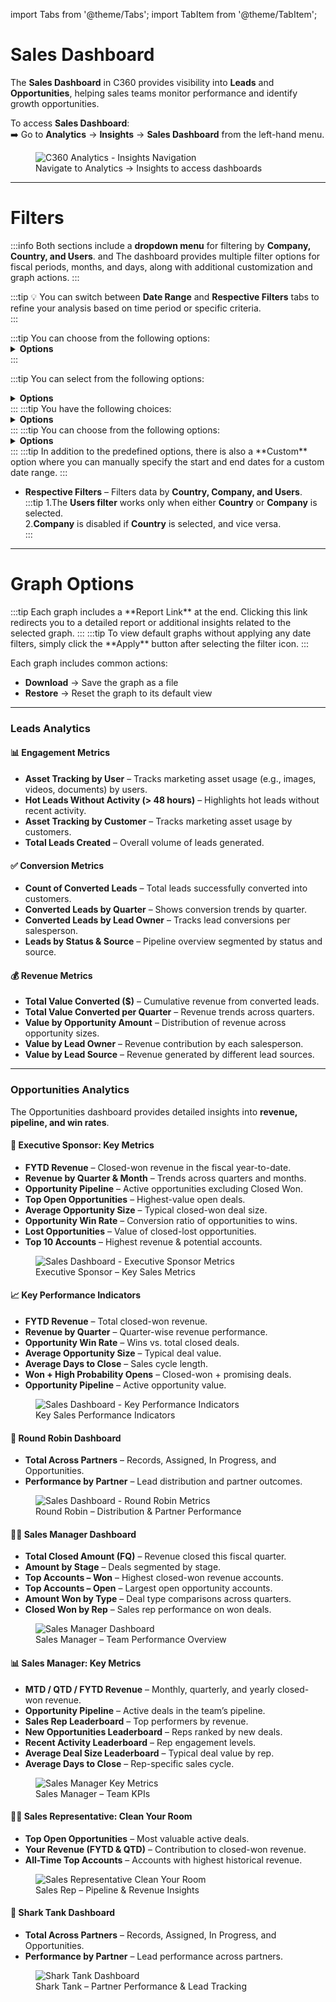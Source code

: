 import Tabs from '@theme/Tabs';
import TabItem from '@theme/TabItem';

# Sales Dashboard

The **Sales Dashboard** in C360 provides visibility into **Leads** and **Opportunities**, helping sales teams monitor performance and identify growth opportunities.  

To access **Sales Dashboard**:  
➡️ Go to **Analytics** → **Insights** → **Sales Dashboard** from the left-hand menu.

<figure>
  <img src="/media/image1d.png" alt="C360 Analytics - Insights Navigation" />
  <figcaption>Navigate to Analytics → Insights to access dashboards</figcaption>
</figure>


---

# Filters 

:::info
Both sections include a **dropdown menu** for filtering by **Company, Country, and Users**. and The dashboard provides multiple filter options for fiscal periods, months, and days, along with additional customization and graph actions.
:::

:::tip
💡 You can switch between **Date Range** and **Respective Filters** tabs to refine your analysis based on time period or specific criteria.  
:::


<Tabs>
  <TabItem value="date-range" label="Date Range Filter" default>
  <Tabs>
<TabItem value="fiscal-year" label="Fiscal Year">
:::tip
You can choose from the following options:
<details>
<summary><strong>Options</strong></summary>
<p>

- Current FY
- Previous FY
- Next FY
- Current and Previous FY
- Current and Next FY
</p>
</details>
:::

</TabItem>

<TabItem value="fiscal-quarter" label="Fiscal Quarter">

:::tip
You can select from the following options:

<details>
<summary><strong>Options</strong></summary>
<p>
- Current FQ
- Previous FQ
- Next FQ
- Current and Previous FQ
- Current and Previous 2 FQ
- Current and Previous 3 FQ
</p>
</details>
:::
</TabItem>

<TabItem value="calendar-month" label="Calendar Month">
:::tip
You have the following choices:
<details>
<summary><strong>Options</strong></summary>
<p>
- This Month
- Previous Month
- Next Month
- Current and Previous Month
- Current and Next Month
</p>
</details>
:::
</TabItem>

<TabItem value="day" label="Day">
:::tip
You can choose from the following options:
<details>
<summary><strong>Options</strong></summary>
<p>
- Today
- Last 7 days
- Last 15 days
- Last 30 days
- Last 60 days
</p>
</details>
:::
</TabItem>

<TabItem value="custom" label="Custom Date Range">
:::tip
In addition to the predefined options, there is also a **Custom** option where you can manually specify the start and end dates for a custom date range.
:::
</TabItem>
  </Tabs>

  </TabItem>

  <TabItem value="respective-filters" label="Respective Filters">

  - **Respective Filters** – Filters data by **Country, Company, and Users**.  
     :::tip 
      1.The **Users filter** works only when either **Country** or **Company** is selected.  
      2.**Company** is disabled if **Country** is selected, and vice versa.  
     :::
  </TabItem>
</Tabs>

---

# Graph Options

<Tabs>
 <TabItem value="report-link" label="Report Link">
:::tip
Each graph includes a **Report Link** at the end.  
Clicking this link redirects you to a detailed report or additional insights related to the selected graph.
:::
</TabItem>

<TabItem value="default-graphs" label="Default Graphs">
:::tip
To view default graphs without applying any date filters, simply click the **Apply** button after selecting the filter icon.
:::
</TabItem>

<TabItem value="graph-actions" label="Graph Actions">

Each graph includes common actions:

- **Download** → Save the graph as a file
- **Restore** → Reset the graph to its default view

</TabItem>
</Tabs>

---

### Leads Analytics

<div className="grid grid-cols-2 gap-4">

  <div className="card shadow-md rounded-xl p-4">
    <h4>📊 Engagement Metrics</h4>
    <ul>
      <li><strong>Asset Tracking by User</strong> – Tracks marketing asset usage (e.g., images, videos, documents) by users.</li>
      <li><strong>Hot Leads Without Activity (> 48 hours)</strong> – Highlights hot leads without recent activity.</li>
      <li><strong>Asset Tracking by Customer</strong> – Tracks marketing asset usage by customers.</li>
      <li><strong>Total Leads Created</strong> – Overall volume of leads generated.</li>
    </ul>
  </div>

  <div className="card shadow-md rounded-xl p-4">
    <h4>✅ Conversion Metrics</h4>
    <ul>
      <li><strong>Count of Converted Leads</strong> – Total leads successfully converted into customers.</li>
      <li><strong>Converted Leads by Quarter</strong> – Shows conversion trends by quarter.</li>
      <li><strong>Converted Leads by Lead Owner</strong> – Tracks lead conversions per salesperson.</li>
      <li><strong>Leads by Status & Source</strong> – Pipeline overview segmented by status and source.</li>
    </ul>
  </div>

  <div className="card shadow-md rounded-xl p-4 col-span-2">
    <h4>💰 Revenue Metrics</h4>
    <ul>
      <li><strong>Total Value Converted ($)</strong> – Cumulative revenue from converted leads.</li>
      <li><strong>Total Value Converted per Quarter</strong> – Revenue trends across quarters.</li>
      <li><strong>Value by Opportunity Amount</strong> – Distribution of revenue across opportunity sizes.</li>
      <li><strong>Value by Lead Owner</strong> – Revenue contribution by each salesperson.</li>
      <li><strong>Value by Lead Source</strong> – Revenue generated by different lead sources.</li>
    </ul>
  </div>

</div>



---

### Opportunities Analytics

The Opportunities dashboard provides detailed insights into **revenue, pipeline, and win rates**.

<div className="grid grid-cols-2 gap-4">

  <div className="card shadow-md rounded-xl p-4">
    <h4>🎯 Executive Sponsor: Key Metrics</h4>
    <ul>
      <li><strong>FYTD Revenue</strong> – Closed-won revenue in the fiscal year-to-date.</li>
      <li><strong>Revenue by Quarter & Month</strong> – Trends across quarters and months.</li>
      <li><strong>Opportunity Pipeline</strong> – Active opportunities excluding Closed Won.</li>
      <li><strong>Top Open Opportunities</strong> – Highest-value open deals.</li>
      <li><strong>Average Opportunity Size</strong> – Typical closed-won deal size.</li>
      <li><strong>Opportunity Win Rate</strong> – Conversion ratio of opportunities to wins.</li>
      <li><strong>Lost Opportunities</strong> – Value of closed-lost opportunities.</li>
      <li><strong>Top 10 Accounts</strong> – Highest revenue & potential accounts.</li>
    </ul>
    <figure>
        <img src="/media/image7.png" alt="Sales Dashboard - Executive Sponsor Metrics" />
        <figcaption>Executive Sponsor – Key Sales Metrics</figcaption>
      </figure>
  </div>

  <div className="card shadow-md rounded-xl p-4">
    <h4>📈 Key Performance Indicators</h4>
    <ul>
      <li><strong>FYTD Revenue</strong> – Total closed-won revenue.</li>
      <li><strong>Revenue by Quarter</strong> – Quarter-wise revenue performance.</li>
      <li><strong>Opportunity Win Rate</strong> – Wins vs. total closed deals.</li>
      <li><strong>Average Opportunity Size</strong> – Typical deal value.</li>
      <li><strong>Average Days to Close</strong> – Sales cycle length.</li>
      <li><strong>Won + High Probability Opens</strong> – Closed-won + promising deals.</li>
      <li><strong>Opportunity Pipeline</strong> – Active opportunity value.</li>
    </ul>
    <figure>
        <img src="/media/image8.png" alt="Sales Dashboard - Key Performance Indicators" />
        <figcaption>Key Sales Performance Indicators</figcaption>
      </figure>
  </div>

  <div className="card shadow-md rounded-xl p-4">
    <h4>🔄 Round Robin Dashboard</h4>
    <ul>
      <li><strong>Total Across Partners</strong> – Records, Assigned, In Progress, and Opportunities.</li>
      <li><strong>Performance by Partner</strong> – Lead distribution and partner outcomes.</li>
    </ul>
    <figure>
        <img src="/media/image9.png" alt="Sales Dashboard - Round Robin Metrics" />
        <figcaption>Round Robin – Distribution & Partner Performance</figcaption>
      </figure>
  </div>

  <div className="card shadow-md rounded-xl p-4">
    <h4>👨‍💼 Sales Manager Dashboard</h4>
    <ul>
      <li><strong>Total Closed Amount (FQ)</strong> – Revenue closed this fiscal quarter.</li>
      <li><strong>Amount by Stage</strong> – Deals segmented by stage.</li>
      <li><strong>Top Accounts – Won</strong> – Highest closed-won revenue accounts.</li>
      <li><strong>Top Accounts – Open</strong> – Largest open opportunity accounts.</li>
      <li><strong>Amount Won by Type</strong> – Deal type comparisons across quarters.</li>
      <li><strong>Closed Won by Rep</strong> – Sales rep performance on won deals.</li>
    </ul>
     <figure>
        <img src="/media/image10.png" alt="Sales Manager Dashboard" />
        <figcaption>Sales Manager – Team Performance Overview</figcaption>
      </figure>
  </div>

  <div className="card shadow-md rounded-xl p-4 col-span-2">
    <h4>📊 Sales Manager: Key Metrics</h4>
    <ul>
      <li><strong>MTD / QTD / FYTD Revenue</strong> – Monthly, quarterly, and yearly closed-won revenue.</li>
      <li><strong>Opportunity Pipeline</strong> – Active deals in the team’s pipeline.</li>
      <li><strong>Sales Rep Leaderboard</strong> – Top performers by revenue.</li>
      <li><strong>New Opportunities Leaderboard</strong> – Reps ranked by new deals.</li>
      <li><strong>Recent Activity Leaderboard</strong> – Rep engagement levels.</li>
      <li><strong>Average Deal Size Leaderboard</strong> – Typical deal value by rep.</li>
      <li><strong>Average Days to Close</strong> – Rep-specific sales cycle.</li>
    </ul>
     <figure>
        <img src="/media/image11.png" alt="Sales Manager Key Metrics" />
        <figcaption>Sales Manager – Team KPIs</figcaption>
      </figure>
  </div>

  <div className="card shadow-md rounded-xl p-4">
    <h4>🧑‍💼 Sales Representative: Clean Your Room</h4>
    <ul>
      <li><strong>Top Open Opportunities</strong> – Most valuable active deals.</li>
      <li><strong>Your Revenue (FYTD & QTD)</strong> – Contribution to closed-won revenue.</li>
      <li><strong>All-Time Top Accounts</strong> – Accounts with highest historical revenue.</li>
    </ul>
    <figure>
        <img src="/media/image12.png" alt="Sales Representative Clean Your Room" />
        <figcaption>Sales Rep – Pipeline & Revenue Insights</figcaption>
      </figure>
  </div>

  <div className="card shadow-md rounded-xl p-4">
    <h4>🦈 Shark Tank Dashboard</h4>
    <ul>
      <li><strong>Total Across Partners</strong> – Records, Assigned, In Progress, and Opportunities.</li>
      <li><strong>Performance by Partner</strong> – Lead performance across partners.</li>
    </ul>
     <figure>
        <img src="/media/image13.png" alt="Shark Tank Dashboard" />
        <figcaption>Shark Tank – Partner Performance & Lead Tracking</figcaption>
      </figure>
  </div>

</div>


